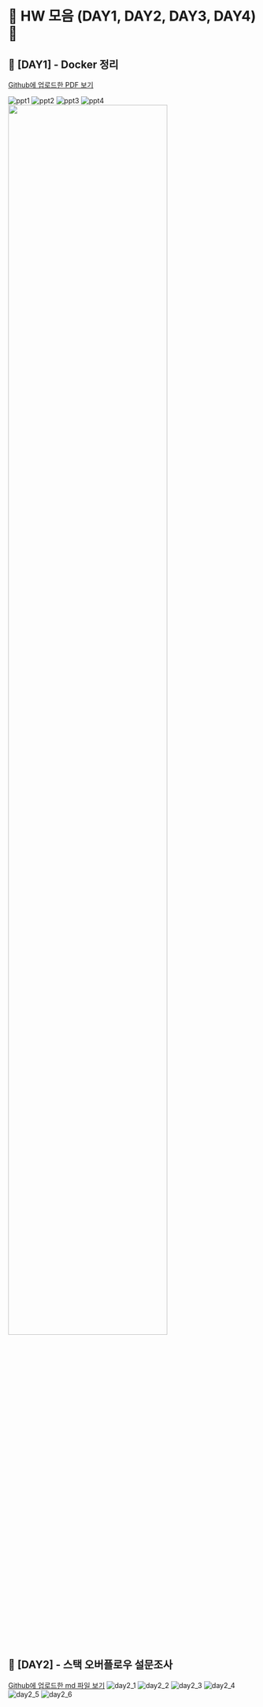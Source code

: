 🍄 HW 모음 (DAY1, DAY2, DAY3, DAY4) 🍄
=================================

🌈 [DAY1] - Docker 정리
----------------------
[Github에 업로드한 PDF 보기](https://github.com/Hong-YeJi/GBC/blob/master/docker%E1%84%8C%E1%85%A5%E1%86%BC%E1%84%85%E1%85%B5.pdf)

![ppt1](https://ifh.cc/g/y5jhKW.jpg)
![ppt2](https://ifh.cc/g/3vJGXy.jpg)
![ppt3](https://ifh.cc/g/HENKBG.jpg)
![ppt4](https://ifh.cc/g/3HOhFQ.jpg)
<img src="https://ifh.cc/g/K0YZFP.jpg" width="80%" ></img>

🌈 [DAY2] - 스택 오버플로우 설문조사
------------------------------
[Github에 업로드한 md 파일 보기](https://github.com/Hong-YeJi/GBC/blob/master/Platforms.md)
![day2_1](https://ifh.cc/g/FhpAnu.jpg)
![day2_2](https://ifh.cc/g/vSSsVe.png)
![day2_3](https://ifh.cc/g/Rg5gVZ.png)
![day2_4](https://ifh.cc/g/3Tzii0.jpg)
![day2_5](https://ifh.cc/g/kuO0P0.jpg)
![day2_6](https://ifh.cc/g/DI76EO.jpg)

